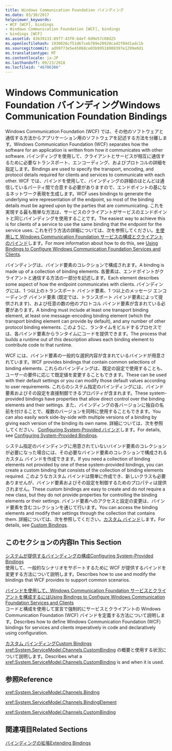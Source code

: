 ```yaml
---
title: Windows Communication Foundation バインディング
ms.date: 03/30/2017
helpviewer_keywords:
- WCF [WCF], bindings
- Windows Communication Foundation [WCF], bindings
- bindings [WCF]
ms.assetid: 83639133-89f7-43f0-b4ef-8d9e57c08d25
ms.openlocfilehash: 1930826cf51d67ceb789e20920ca42f04d1adc1b
ms.sourcegitcommit: ad99773e5e45068ce03b99518008397e1299e0d1
ms.translationtype: MT
ms.contentlocale: ja-JP
ms.lasthandoff: 09/23/2018
ms.locfileid: "46706386"
---
```

# <a name="windows-communication-foundation-bindings"></a><span data-ttu-id="1acfe-102">Windows Communication Foundation バインディング</span><span class="sxs-lookup"><span data-stu-id="1acfe-102">Windows Communication Foundation Bindings</span></span>
<span data-ttu-id="1acfe-103">Windows Communication Foundation (WCF) では、その他のソフトウェアと通信する方法からアプリケーション用のソフトウェアを記述する方法を分離します。</span><span class="sxs-lookup"><span data-stu-id="1acfe-103">Windows Communication Foundation (WCF) separates how the software for an application is written from how it communicates with other software.</span></span> <span data-ttu-id="1acfe-104">バインディングを使用して、クライアントとサービスが相互に通信するために必要なトランスポート、エンコーディング、およびプロトコルの詳細を指定します。</span><span class="sxs-lookup"><span data-stu-id="1acfe-104">Bindings are used to specify the transport, encoding, and protocol details required for clients and services to communicate with each other.</span></span> <span data-ttu-id="1acfe-105">WCF では、バインドを使用して、バインディングの詳細のほとんどは通信しているパーティ間で合意する必要がありますので、エンドポイントの基になるネットワーク表現を生成します。</span><span class="sxs-lookup"><span data-stu-id="1acfe-105">WCF uses bindings to generate the underlying wire representation of the endpoint, so most of the binding details must be agreed upon by the parties that are communicating.</span></span> <span data-ttu-id="1acfe-106">これを実現する最も簡単な方法は、サービスのクライアントがサービスのエンドポイントと同じバインディングを使用することです。</span><span class="sxs-lookup"><span data-stu-id="1acfe-106">The easiest way to achieve this is for clients of a service to use the same binding that the endpoint for the service uses.</span></span> <span data-ttu-id="1acfe-107">これを行う方法の詳細については、次を参照してください。[を使用して Windows Communication Foundation サービスの構成とクライアントのバインド](https://msdn.microsoft.com/library/bd8b277b-932f-472f-a42a-b02bb5257dfb)します。</span><span class="sxs-lookup"><span data-stu-id="1acfe-107">For more information about how to do this, see [Using Bindings to Configure Windows Communication Foundation Services and Clients](https://msdn.microsoft.com/library/bd8b277b-932f-472f-a42a-b02bb5257dfb).</span></span>  
  
 <span data-ttu-id="1acfe-108">バインディングは、バインド要素のコレクションで構成されます。</span><span class="sxs-lookup"><span data-stu-id="1acfe-108">A binding is made up of a collection of binding elements.</span></span> <span data-ttu-id="1acfe-109">各要素は、エンドポイントがクライアントと通信する方法の一部分を記述します。</span><span class="sxs-lookup"><span data-stu-id="1acfe-109">Each element describes some aspect of how the endpoint communicates with clients.</span></span> <span data-ttu-id="1acfe-110">バインディングには、1 つ以上のトランスポート バインド要素、1 つ以上のメッセージ エンコーディング バインド要素 (既定では、トランスポート バインド要素によって提供されます)、および任意の数の他のプロトコル バインド要素が含まれている必要があります。</span><span class="sxs-lookup"><span data-stu-id="1acfe-110">A binding must include at least one transport binding element, at least one message-encoding binding element (which the transport binding element can provide by default), and any number of other protocol binding elements.</span></span> <span data-ttu-id="1acfe-111">このように、ランタイムをビルドするプロセスでは、各バインド要素からランタイムにコードを提供できます。</span><span class="sxs-lookup"><span data-stu-id="1acfe-111">The process that builds a runtime out of this description allows each binding element to contribute code to that runtime.</span></span>  
  
 <span data-ttu-id="1acfe-112">WCF には、バインド要素の一般的な選択内容が含まれているバインドが用意されています。</span><span class="sxs-lookup"><span data-stu-id="1acfe-112">WCF provides bindings that contain common selections of binding elements.</span></span> <span data-ttu-id="1acfe-113">これらのバインディングは、既定の設定で使用することも、ユーザーの要件に応じて既定値を変更することもできます。</span><span class="sxs-lookup"><span data-stu-id="1acfe-113">These can be used with their default settings or you can modify those default values according to user requirements.</span></span> <span data-ttu-id="1acfe-114">これらのシステム指定のバインディングには、バインド要素およびその設定を直接制御できるプロパティが含まれます。</span><span class="sxs-lookup"><span data-stu-id="1acfe-114">These system-provided bindings have properties that allow direct control over the binding elements and their settings.</span></span> <span data-ttu-id="1acfe-115">また、バインディングの各バージョンに独自の名前を付けることで、複数のバージョンを同時に使用することもできます。</span><span class="sxs-lookup"><span data-stu-id="1acfe-115">You can also easily work side-by-side with multiple versions of a binding by giving each version of the binding its own name.</span></span> <span data-ttu-id="1acfe-116">詳細については、次を参照してください。 [Configuring System-Provided バインド](../../../../docs/framework/wcf/feature-details/configuring-system-provided-bindings.md)します。</span><span class="sxs-lookup"><span data-stu-id="1acfe-116">For details, see [Configuring System-Provided Bindings](../../../../docs/framework/wcf/feature-details/configuring-system-provided-bindings.md).</span></span>  
  
 <span data-ttu-id="1acfe-117">システム指定のバインディングに用意されていないバインド要素のコレクションが必要になった場合には、その必要なバインド要素のコレクションで構成されるカスタム バインドを作成できます。</span><span class="sxs-lookup"><span data-stu-id="1acfe-117">If you need a collection of binding elements not provided by one of these system-provided bindings, you can create a custom binding that consists of the collection of binding elements required.</span></span> <span data-ttu-id="1acfe-118">このようなカスタム バインドは簡単に作成でき、新しいクラスも必要ありませんが、バインド要素およびその設定を制御するためのプロパティは提供されません。</span><span class="sxs-lookup"><span data-stu-id="1acfe-118">These custom bindings are easy to create and do not require a new class, but they do not provide properties for controlling the binding elements or their settings.</span></span> <span data-ttu-id="1acfe-119">バインド要素へのアクセスと設定の変更は、バインド要素を含むコレクションを通じて行います。</span><span class="sxs-lookup"><span data-stu-id="1acfe-119">You can access the binding elements and modify their settings through the collection that contains them.</span></span> <span data-ttu-id="1acfe-120">詳細については、次を参照してください。[カスタム バインド](../../../../docs/framework/wcf/extending/custom-bindings.md)します。</span><span class="sxs-lookup"><span data-stu-id="1acfe-120">For details, see [Custom Bindings](../../../../docs/framework/wcf/extending/custom-bindings.md).</span></span>  
  
## <a name="in-this-section"></a><span data-ttu-id="1acfe-121">このセクションの内容</span><span class="sxs-lookup"><span data-stu-id="1acfe-121">In This Section</span></span>  
 [<span data-ttu-id="1acfe-122">システムが提供するバインディングの構成</span><span class="sxs-lookup"><span data-stu-id="1acfe-122">Configuring System-Provided Bindings</span></span>](../../../../docs/framework/wcf/feature-details/configuring-system-provided-bindings.md)  
 <span data-ttu-id="1acfe-123">使用して、一般的なシナリオをサポートするために WCF が提供するバインドを変更する方法について説明します。</span><span class="sxs-lookup"><span data-stu-id="1acfe-123">Describes how to use and modify the bindings that WCF provides to support common scenarios.</span></span>  
  
 [<span data-ttu-id="1acfe-124">バインドを使用して、Windows Communication Foundation サービスとクライアントを構成するには</span><span class="sxs-lookup"><span data-stu-id="1acfe-124">Using Bindings to Configure Windows Communication Foundation Services and Clients</span></span>](https://msdn.microsoft.com/library/bd8b277b-932f-472f-a42a-b02bb5257dfb)  
 <span data-ttu-id="1acfe-125">コードと構成を使用して宣言で強制的にサービスとクライアントの Windows Communication Foundation (WCF) バインドを定義する方法について説明します。</span><span class="sxs-lookup"><span data-stu-id="1acfe-125">Describes how to define Windows Communication Foundation (WCF) bindings for services and clients imperatively in code and declaratively using configuration.</span></span>  
  
 [<span data-ttu-id="1acfe-126">カスタム バインディング</span><span class="sxs-lookup"><span data-stu-id="1acfe-126">Custom Bindings</span></span>](../../../../docs/framework/wcf/extending/custom-bindings.md)  
 <span data-ttu-id="1acfe-127"><xref:System.ServiceModel.Channels.CustomBinding> の概要と使用する状況について説明します。</span><span class="sxs-lookup"><span data-stu-id="1acfe-127">Describes what a <xref:System.ServiceModel.Channels.CustomBinding> is and when it is used.</span></span>  
  
## <a name="reference"></a><span data-ttu-id="1acfe-128">参照</span><span class="sxs-lookup"><span data-stu-id="1acfe-128">Reference</span></span>  
 <xref:System.ServiceModel.Channels.Binding>  
  
 <xref:System.ServiceModel.Channels.BindingElement>  
  
 <xref:System.ServiceModel.Channels.CustomBinding>  
  
## <a name="related-sections"></a><span data-ttu-id="1acfe-129">関連項目</span><span class="sxs-lookup"><span data-stu-id="1acfe-129">Related Sections</span></span>  
 [<span data-ttu-id="1acfe-130">バインディングの拡張</span><span class="sxs-lookup"><span data-stu-id="1acfe-130">Extending Bindings</span></span>](../../../../docs/framework/wcf/extending/extending-bindings.md)
